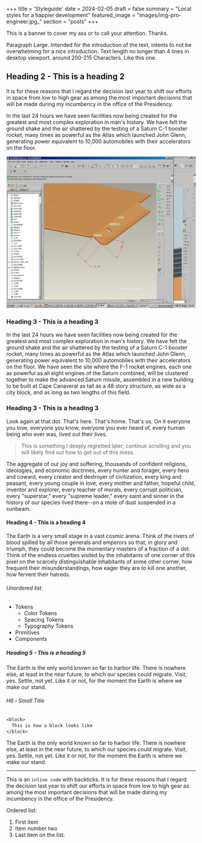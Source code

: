 +++
title = 'Styleguide'
date = 2024-02-05
draft = false
summary = "Local styles for a happier development"
featured_image = "images/img-pro-engineer.jpg_"
section = "posts"
+++

<div class="banner">
  This is a banner to cover my ass or to call your attention. Thanks.
</div>


<p class="large">Paragraph Large. Intended for the introduction of the text, intents to not be overwhelming for a nice introduction. Text length no longer than 4 lines in desktop viewport. around 200-215 Characters. Like this one.</p>

## Heading 2 - This is a heading 2

It is for these reasons that I regard the decision last year to shift our efforts in space from low to high gear as among the most important decisions that will be made during my incumbency in the office of the Presidency.

In the last 24 hours we have seen facilities now being created for the greatest and most complex exploration in man's history. We have felt the ground shake and the air shattered by the testing of a Saturn C-1 booster rocket, many times as powerful as the Atlas which launched John Glenn, generating power equivalent to 10,000 automobiles with their accelerators on the floor.

![image alt test](images/img-pro-engineer.jpg)

### Heading 3 - This is a heading 3

In the last 24 hours we have seen facilities now being created for the greatest and most complex exploration in man's history. We have felt the ground shake and the air shattered by the testing of a Saturn C-1 booster rocket, many times as powerful as the Atlas which launched John Glenn, generating power equivalent to 10,000 automobiles with their accelerators on the floor. We have seen the site where the F-1 rocket engines, each one as powerful as all eight engines of the Saturn combined, will be clustered together to make the advanced Saturn missile, assembled in a new building to be built at Cape Canaveral as tall as a 48 story structure, as wide as a city block, and as long as two lengths of this field.

### Heading 3 - This is a heading 3

Look again at that dot. That's here. That's home. That's us. On it everyone you love, everyone you know, everyone you ever heard of, every human being who ever was, lived out their lives.

> This is something I deeply regretted later, continue scrolling and you will likely find out how to get out of this mess.

The aggregate of our joy and suffering, thousands of confident religions, ideologies, and economic doctrines, every hunter and forager, every hero and coward, every creator and destroyer of civilization, every king and peasant, every young couple in love, every mother and father, hopeful child, inventor and explorer, every teacher of morals, every corrupt politician, every "superstar," every "supreme leader," every saint and sinner in the history of our species lived there--on a mote of dust suspended in a sunbeam.

#### Heading 4 - This is a heading 4

The Earth is a very small stage in a vast cosmic arena. Think of the rivers of blood spilled by all those generals and emperors so that, in glory and triumph, they could become the momentary masters of a fraction of a dot. Think of the endless cruelties visited by the inhabitants of one corner of this pixel on the scarcely distinguishable inhabitants of some other corner, how frequent their misunderstandings, how eager they are to kill one another, how fervent their hatreds.

###### Unordered list:

- Tokens
  - Color Tokens
  - Spacing Tokens
  - Typography Tokens
- Primitives
- Components

##### Heading 5 - This is a heading 5

The Earth is the only world known so far to harbor life. There is nowhere else, at least in the near future, to which our species could migrate. Visit, yes. Settle, not yet. Like it or not, for the moment the Earth is where we make our stand.

###### H6 › Small Title


```
<block>
  This is how a block looks like
</block>
```

<p class="small"> The Earth is the only world known so far to harbor life. There is nowhere else, at least in the near future, to which our species could migrate. Visit, yes. Settle, not yet. Like it or not, for the moment the Earth is where we make our stand.</p>

---


This is an `inline code` with backticks. It is for these reasons that I regard the decision last year to shift our efforts in space from low to high gear as among the most important decisions that will be made during my incumbency in the office of the Presidency.


Ordered list:

1. First item
2. Item number two
3. Last item on the list.